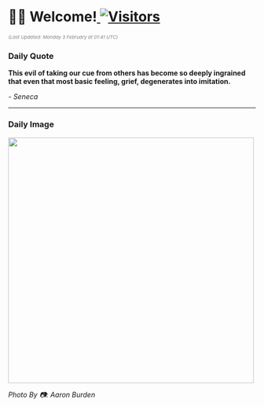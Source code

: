 <h1>👋🏽 Welcome!<a href="https://github.com/OmitNomis/"> <img src="https://visitor-badge.laobi.icu/badge?page_id=OmitNomis" alt="Visitors"></a></h1>

<i><p style="font-size: 0.6rem; color:gray">(Last Updated: Monday 3 February at 01:41 UTC)</p></i>

<h3> Daily Quote </h3>
<b><p>This evil of taking our cue from others has become so deeply ingrained that even that most basic feeling, grief, degenerates into imitation.</p></b>
<i><caption style="font-size: 0.8rem; color:gray;">- Seneca</caption></i>


<hr>

<h3>Daily Image</h3>
<a href="https://images.unsplash.com/photo-1736135290115-ec129b0f31fc?crop=entropy&cs=srgb&fm=jpg&ixid=M3w2MjM3MzF8MHwxfHJhbmRvbXx8fHx8fHx8fDE3Mzg1NDY4ODR8&ixlib=rb-4.0.3&q=85" target="_blank"><img style="height:500px;" src=https://images.unsplash.com/photo-1736135290115-ec129b0f31fc?crop=entropy&cs=srgb&fm=jpg&ixid=M3w2MjM3MzF8MHwxfHJhbmRvbXx8fHx8fHx8fDE3Mzg1NDY4ODR8&ixlib=rb-4.0.3&q=85"/></a>

<i><caption style="font-size: 0.8rem; color:gray;"> Photo By 📷: Aaron Burden</caption></i>
